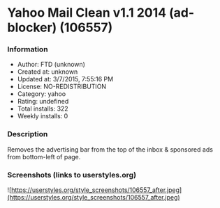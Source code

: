 # Yahoo Mail Clean v1.1 2014 (ad-blocker) (106557)

### Information
- Author: FTD (unknown)
- Created at: unknown
- Updated at: 3/7/2015, 7:55:16 PM
- License: NO-REDISTRIBUTION
- Category: yahoo
- Rating: undefined
- Total installs: 322
- Weekly installs: 0


### Description
Removes the advertising bar from the top of the inbox & sponsored ads from bottom-left of page.


### Screenshots (links to userstyles.org)
![https://userstyles.org/style_screenshots/106557_after.jpeg](https://userstyles.org/style_screenshots/106557_after.jpeg)


